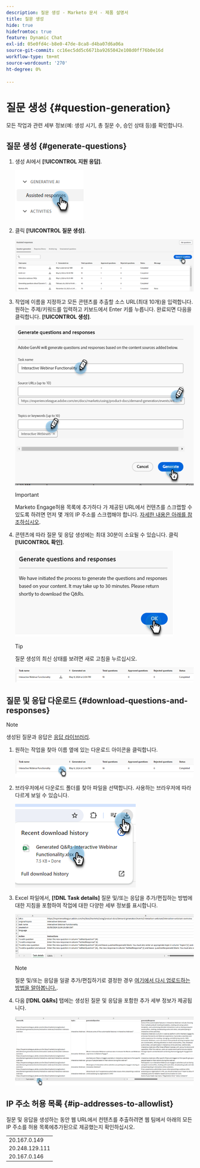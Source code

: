 ```yaml
---
description: 질문 생성 - Marketo 문서 - 제품 설명서
title: 질문 생성
hide: true
hidefromtoc: true
feature: Dynamic Chat
exl-id: 05e0fd4c-b8e0-47de-8ca8-d4ba07d6a06a
source-git-commit: cc16ec5dd5c6671ba9265042e108d0ff76b0e16d
workflow-type: tm+mt
source-wordcount: '270'
ht-degree: 0%

---
```


# 질문 생성 {#question-generation}

모든 작업과 관련 세부 정보(예: 생성 시기, 총 질문 수, 승인 상태 등)를 확인합니다.

## 질문 생성 {#generate-questions}

1. 생성 AI에서 **[!UICONTROL 지원 응답]**.

   ![](assets/question-generation-1.png)

1. 클릭 **[!UICONTROL 질문 생성]**.

   ![](assets/question-generation-2.png)

1. 작업에 이름을 지정하고 모든 콘텐츠를 추출할 소스 URL(최대 10개)을 입력합니다. 원하는 주제/키워드를 입력하고 키보드에서 Enter 키를 누릅니다. 완료되면 다음을 클릭합니다. **[!UICONTROL 생성]**.

   ![](assets/question-generation-3.png)

   >[!IMPORTANT]
   >
   >Marketo Engage허용 목록에 추가하다 가 제공된 URL에서 컨텐츠를 스크랩할 수 있도록 하려면 먼저 몇 개의 IP 주소를 스크랩해야 합니다. [자세한 내용은 아래를 참조하십시오](#ip-addresses-to-allowlist).

1. 콘텐츠에 따라 질문 및 응답 생성에는 최대 30분이 소요될 수 있습니다. 클릭 **[!UICONTROL 확인]**.

   ![](assets/question-generation-4.png)

   >[!TIP]
   >
   >질문 생성의 최신 상태를 보려면 새로 고침을 누르십시오.

   ![](assets/question-generation-5.png)

## 질문 및 응답 다운로드 {#download-questions-and-responses}

>[!NOTE]
>
>생성된 질문과 응답은 [응답 라이브러리](/help/marketo/product-docs/demand-generation/dynamic-chat/generative-ai/response-library.md).

1. 원하는 작업을 찾아 이름 옆에 있는 다운로드 아이콘을 클릭합니다.

   ![](assets/question-generation-6.png)

1. 브라우저에서 다운로드 폴더를 찾아 파일을 선택합니다. 사용하는 브라우저에 따라 다르게 보일 수 있습니다.

   ![](assets/question-generation-7.png)

1. Excel 파일에서, **[!DNL Task details]** 질문 및/또는 응답을 추가/편집하는 방법에 대한 지침을 포함하여 작업에 대한 다양한 세부 정보를 표시합니다.

   ![](assets/question-generation-8.png)

   >[!NOTE]
   >
   >질문 및/또는 응답을 일괄 추가/편집하기로 결정한 경우 [여기에서 다시 업로드하는 방법을 알아봅니다.](/help/marketo/product-docs/demand-generation/dynamic-chat/generative-ai/response-library.md).

1. 다음 **[!DNL Q&Rs]** 탭에는 생성된 질문 및 응답을 포함한 추가 세부 정보가 제공됩니다.

   ![](assets/question-generation-9.png)

## IP 주소 허용 목록 {#ip-addresses-to-allowlist}

질문 및 응답을 생성하는 동안 웹 URL에서 컨텐츠를 추출하려면 웹 팀에서 아래의 모든 IP 주소를 허용 목록에추가된으로 제공했는지 확인하십시오.

<table width="150">
  <tr>
    <td>20.167.0.149</td>
  </tr>
  <tr>
    <td>20.248.129.111</td>
  </tr>
  <tr>
    <td>20.167.0.146</td>
  </tr>
</table>
